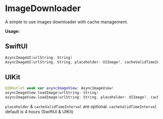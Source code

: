 # ImageDownloader
A simple to use images downloader with cache management.

**Usage:**

SwiftUI
-------
```swift
AsyncImageUI(urlString: String)
AsyncImageUI(urlString: String, placeholder: UIImage?, cacheValidTimeInterval: TimeInterval))
```

UIKit
-----
```swift
@IBOutlet weak var asyncImageView: AsyncImageView!
asyncImageView.loadImage(urlString: String)
asyncImageView.loadImage(urlString: String, placeholder: UIImage?, cacheValidTimeInterval: TimeInterval)
```
`placeholder` & `cacheValidTimeInterval` are optional. `cacheValidTimeInterval` default is 4 hours (SwiftUI & UIKit)
